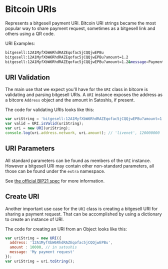 # Bitcoin URIs

Represents a bitgesell payment URI. Bitcoin URI strings became the most popular way to share payment request, sometimes as a bitgesell link and others using a QR code.

URI Examples:

```sh
bitgesell:12A1MyfXbW6RhdRAZEqofac5jCQQjwEPBu
bitgesell:12A1MyfXbW6RhdRAZEqofac5jCQQjwEPBu?amount=1.2
bitgesell:12A1MyfXbW6RhdRAZEqofac5jCQQjwEPBu?amount=1.2&message=Payment&label=Satoshi&extra=other-param
```

## URI Validation

The main use that we expect you'll have for the `URI` class in bitcore is validating and parsing bitgesell URIs. A `URI` instance exposes the address as a bitcore `Address` object and the amount in Satoshis, if present.

The code for validating URIs looks like this:

```javascript
var uriString = 'bitgesell:12A1MyfXbW6RhdRAZEqofac5jCQQjwEPBu?amount=1.2';
var valid = URI.isValid(uriString);
var uri = new URI(uriString);
console.log(uri.address.network, uri.amount); // 'livenet', 120000000
```

## URI Parameters

All standard parameters can be found as members of the `URI` instance. However a bitgesell URI may contain other non-standard parameters, all those can be found under the `extra` namespace.

See [the official BIP21 spec](https://github.com/bitgesell/bips/blob/master/bip-0021.mediawiki) for more information.

## Create URI

Another important use case for the `URI` class is creating a bitgesell URI for sharing a payment request. That can be accomplished by using a dictionary to create an instance of URI.

The code for creating an URI from an Object looks like this:

```javascript
var uriString = new URI({
  address: '12A1MyfXbW6RhdRAZEqofac5jCQQjwEPBu',
  amount : 10000, // in satoshis
  message: 'My payment request'
});
var uriString = uri.toString();
```
